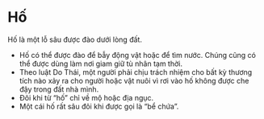 # Hố

Hố là một lỗ sâu được đào dưới lòng đất. 
- Hố có thể được đào để bẫy động vật hoặc để tìm nước. Chúng cũng có thể được dùng làm nơi giam giữ tù nhân tạm thời. 
- Theo luật Do Thái, một người phải chịu trách nhiệm cho bất kỳ thương tích nào xảy ra cho người hoặc vật nuôi vì rơi vào hố không được che đậy trong đất nhà mình. 
- Đôi khi từ “hố” chỉ về mộ hoặc địa ngục.
- Một cái hố rất sâu đôi khi được gọi là “bể chứa”.

